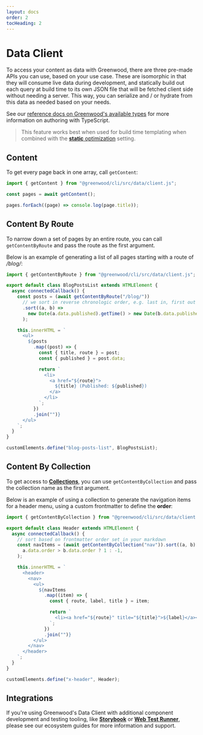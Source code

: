 ```yaml
---
layout: docs
order: 2
tocHeading: 2
---
```


# Data Client

To access your content as data with Greenwood, there are three pre-made APIs you can use, based on your use case. These are isomorphic in that they will consume live data during development, and statically build out each query at build time to its own JSON file that will be fetched client side without needing a server. This way, you can serialize and / or hydrate from this data as needed based on your needs.

See our [reference docs on Greenwood's available types](/docs/reference/appendix/#types) for more information on authoring with TypeScript.

> This feature works best when used for build time templating when combined with the [**static** optimization](/docs/reference/configuration/#optimization) setting.

## Content

To get every page back in one array, call `getContent`:

<!-- prettier-ignore-start -->

<app-ctc-block variant="snippet">

  ```js
  import { getContent } from "@greenwood/cli/src/data/client.js";

  const pages = await getContent();

  pages.forEach((page) => console.log(page.title));
  ```

</app-ctc-block>

<!-- prettier-ignore-end -->

## Content By Route

To narrow down a set of pages by an entire route, you can call `getContentByRoute` and pass the route as the first argument.

Below is an example of generating a list of all pages starting with a route of _/blog/_:

<!-- prettier-ignore-start -->

<app-ctc-block variant="snippet">

  ```js
  import { getContentByRoute } from "@greenwood/cli/src/data/client.js";

  export default class BlogPostsList extends HTMLElement {
    async connectedCallback() {
      const posts = (await getContentByRoute("/blog/"))
        // we sort in reverse chronologic order, e.g. last in, first out (LIFO)
        .sort((a, b) =>
          new Date(a.data.published).getTime() > new Date(b.data.published).getTime() ? -1 : 1,
        );

      this.innerHTML = `
        <ul>
          ${posts
            .map((post) => {
              const { title, route } = post;
              const { published } = post.data;

              return `
                <li>
                  <a href="${route}">
                    ${title} (Published: ${published})
                  </a>
                </li>
              `;
            })
            .join("")}
        </ul>
      `;
    }
  }

  customElements.define("blog-posts-list", BlogPostsList);
  ```

</app-ctc-block>

<!-- prettier-ignore-end -->

## Content By Collection

To get access to [**Collections**](/docs/content-as-data/collections/), you can use `getContentByCollection` and pass the collection name as the first argument.

Below is an example of using a collection to generate the navigation items for a header menu, using a custom frontmatter to define the **order**:

<!-- prettier-ignore-start -->

<app-ctc-block variant="snippet">

  ```js
  import { getContentByCollection } from "@greenwood/cli/src/data/client.js";

  export default class Header extends HTMLElement {
    async connectedCallback() {
      // sort based on frontmatter order set in your markdown
      const navItems = (await getContentByCollection("nav")).sort((a, b) =>
        a.data.order > b.data.order ? 1 : -1,
      );

      this.innerHTML = `
        <header>
          <nav>
            <ul>
              ${navItems
                .map((item) => {
                  const { route, label, title } = item;

                  return `
                    <li><a href="${route}" title="${title}">${label}</a></li>
                  `;
                })
                .join("")}
            </ul>
          </nav>
        </header>
      `;
    }
  }

  customElements.define("x-header", Header);
  ```

</app-ctc-block>

<!-- prettier-ignore-end -->

## Integrations

If you're using Greenwood's Data Client with additional component development and testing tooling, like [**Storybook**](/guides/ecosystem/storybook/) or [**Web Test Runner**](/guides/ecosystem/web-test-runner/), please see our ecosystem guides for more information and support.
